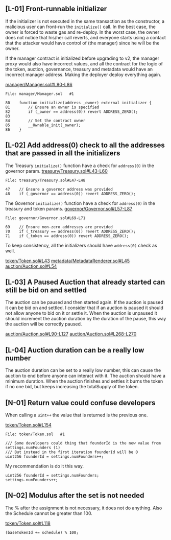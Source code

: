 ## [L-01] Front-runnable initializer

If the initializer is not executed in the same transaction as the constructor, a malicious user can front-run the `initialize()` call. In the best case, the owner is forced to waste gas and re-deploy. In the worst case, the owner does not notice that his/her call reverts, and everyone starts using a contact that the attacker would have control of (the manager) since he will be the owner.

If the manager contract is initialized before upgrading to v2, the manager proxy would also have incorrect values, and all the contract for the logic of the token, auction, governance, treasury and metadata would have an incorrect manager address. Making the deployer deploy everything again.

[manager/Manager.sol#L80-L86](https://github.com/code-423n4/2022-09-nouns-builder/blob/main/src/manager/Manager.sol#L80-L86)

```solidity
File: manager/Manager.sol   #1

80    function initialize(address _owner) external initializer {
81        // Ensure an owner is specified
82        if (_owner == address(0)) revert ADDRESS_ZERO();
83
84        // Set the contract owner
85        __Ownable_init(_owner);
86    }
```


## [L-02] Add address(0) check to all the addresses that are passed in all the initializers

The Treasury `initialize()` function have a check for `address(0)` in the governor param.
[treasury/Treasury.sol#L43-L60](https://github.com/code-423n4/2022-09-nouns-builder/blob/main/src/governance/treasury/Treasury.sol#L43-L60)
```solidity
File: treasury/Treasury.sol#L47-L48

47    // Ensure a governor address was provided
48    if (_governor == address(0)) revert ADDRESS_ZERO();
```

The Governor `initialize()` function have a check for `address(0)` in the treasury and token params.
[governor/Governor.sol#L57-L87](https://github.com/code-423n4/2022-09-nouns-builder/blob/main/src/governance/governor/Governor.sol#L57-L87)
```solidity
File: governor/Governor.sol#L69-L71

69    // Ensure non-zero addresses are provided
70    if (_treasury == address(0)) revert ADDRESS_ZERO();
71    if (_token == address(0)) revert ADDRESS_ZERO();
```

To keep consistency, all the initializers should have `address(0)` check as well.

[token/Token.sol#L43](https://github.com/code-423n4/2022-09-nouns-builder/blob/main/src/token/Token.sol#L43)
[metadata/MetadataRenderer.sol#L45](https://github.com/code-423n4/2022-09-nouns-builder/blob/main/src/token/metadata/MetadataRenderer.sol#L45)
[auction/Auction.sol#L54](https://github.com/code-423n4/2022-09-nouns-builder/blob/main/src/auction/Auction.sol#L54)


## [L-03] A Paused Auction that already started can still be bid on and settled

The auction can be paused and then started again. If the auction is paused it can be bid on and settled. I consider that if an auction is paused it should not allow anyone to bid on it or settle it. When the auction is unpaused it should increment the auction duration by the duration of the pause, this way the auction will be correctly paused.

[auction/Auction.sol#L90-L127](https://github.com/code-423n4/2022-09-nouns-builder/blob/main/src/auction/Auction.sol#L90-L127)
[auction/Auction.sol#L268-L270](https://github.com/code-423n4/2022-09-nouns-builder/blob/main/src/auction/Auction.sol#L268-L270)

## [L-04] Auction duration can be a really low number

The auction duration can be set to a really low number, this can cause the auction to end before anyone can interact with it. The auction should have a minimum duration. When the auction finishes and settles it burns the token if no one bid, but keeps increasing the totalSupply of the token.

## [N-01] Return value could confuse developers

When calling a `uint++` the value that is returned is the previous one.

[token/Token.sol#L154](https://github.com/code-423n4/2022-09-nouns-builder/blob/main/src/token/Token.sol#L154)

```solidity
File: token/Token.sol   #1

/// Some developers could thing that founderId is the new value from settings.numFounders (1)
/// But instead in the first iteration founderId will be 0
uint256 founderId = settings.numFounders++;
```

My recommendation is do it this way.
  
```solidity
uint256 founderId = settings.numFounders;
settings.numFounders++;
```

## [N-02] Modulus after the set is not needed

The % after the assignment is not necessary, it does not do anything. Also the Schedule cannot be greater than 100.

[token/Token.sol#L118](https://github.com/code-423n4/2022-09-nouns-builder/blob/main/src/token/Token.sol#L118)

```solidity
(baseTokenId += schedule) % 100;
```